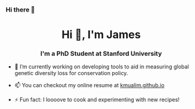 ### Hi there 👋
<h1 align="center">Hi 👋, I'm James</h1>
<h3 align="center">I'm a PhD Student at Stanford University </h3>

- 🌱 I’m currently working on developing tools to aid in measuring global genetic diversity loss for conservation policy.

- 📫 You can checkout my online resume at [kmualim.github.io](https://kmualim.github.io/files/cv.pdf)

- ⚡ Fun fact: I loooove to cook and experimenting with new recipes!

<!--
**kmualim/kmualim** is a ✨ _special_ ✨ repository because its `README.md` (this file) appears on your GitHub profile.

Here are some ideas to get you started:

- 🔭 I’m currently working on ...
- 🌱 I’m currently learning ...
- 👯 I’m looking to collaborate on ...
- 🤔 I’m looking for help with ...
- 💬 Ask me about ...
- 📫 How to reach me: ...
- 😄 Pronouns: ...
- ⚡ Fun fact: ...
-->
